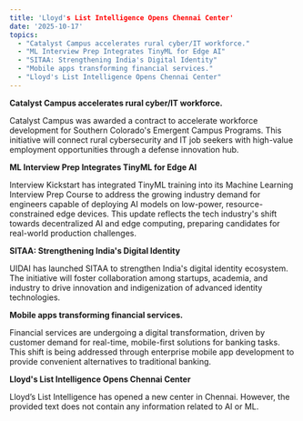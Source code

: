 ```yaml
---
title: 'Lloyd's List Intelligence Opens Chennai Center'
date: '2025-10-17'
topics:
  - "Catalyst Campus accelerates rural cyber/IT workforce."
  - "ML Interview Prep Integrates TinyML for Edge AI"
  - "SITAA: Strengthening India's Digital Identity"
  - "Mobile apps transforming financial services."
  - "Lloyd's List Intelligence Opens Chennai Center"
---
```


**Catalyst Campus accelerates rural cyber/IT workforce.**

Catalyst Campus was awarded a contract to accelerate workforce development for Southern Colorado's Emergent Campus Programs. This initiative will connect rural cybersecurity and IT job seekers with high-value employment opportunities through a defense innovation hub.

**ML Interview Prep Integrates TinyML for Edge AI**

Interview Kickstart has integrated TinyML training into its Machine Learning Interview Prep Course to address the growing industry demand for engineers capable of deploying AI models on low-power, resource-constrained edge devices. This update reflects the tech industry's shift towards decentralized AI and edge computing, preparing candidates for real-world production challenges.

**SITAA: Strengthening India's Digital Identity**

UIDAI has launched SITAA to strengthen India's digital identity ecosystem. The initiative will foster collaboration among startups, academia, and industry to drive innovation and indigenization of advanced identity technologies.

**Mobile apps transforming financial services.**

Financial services are undergoing a digital transformation, driven by customer demand for real-time, mobile-first solutions for banking tasks. This shift is being addressed through enterprise mobile app development to provide convenient alternatives to traditional banking.

**Lloyd's List Intelligence Opens Chennai Center**

Lloyd’s List Intelligence has opened a new center in Chennai. However, the provided text does not contain any information related to AI or ML.

